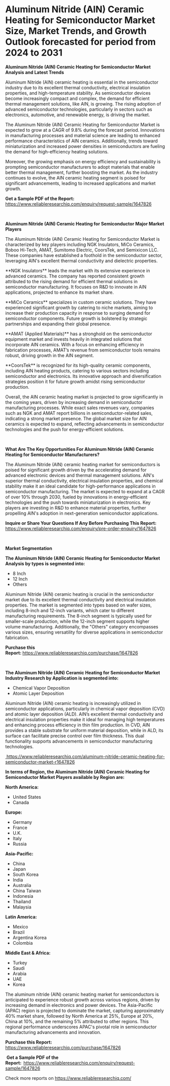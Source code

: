 <p><h1>Aluminum Nitride (AlN) Ceramic Heating for Semiconductor Market Size, Market Trends, and Growth Outlook forecasted for period from 2024 to 2031</h1></p><p><strong>Aluminum Nitride (AlN) Ceramic Heating for Semiconductor Market Analysis and Latest Trends</strong></p>
<p><p>Aluminum Nitride (AlN) ceramic heating is essential in the semiconductor industry due to its excellent thermal conductivity, electrical insulation properties, and high-temperature stability. As semiconductor devices become increasingly compact and complex, the demand for efficient thermal management solutions, like AlN, is growing. The rising adoption of advanced semiconductor technologies, particularly in sectors such as electronics, automotive, and renewable energy, is driving the market.</p><p>The Aluminum Nitride (AlN) Ceramic Heating for Semiconductor Market is expected to grow at a CAGR of 9.8% during the forecast period. Innovations in manufacturing processes and material science are leading to enhanced performance characteristics of AlN ceramics. Additionally, trends toward miniaturization and increased power densities in semiconductors are fueling the demand for high-efficiency heating solutions. </p><p>Moreover, the growing emphasis on energy efficiency and sustainability is prompting semiconductor manufacturers to adopt materials that enable better thermal management, further boosting the market. As the industry continues to evolve, the AlN ceramic heating segment is poised for significant advancements, leading to increased applications and market growth.</p></p>
<p><strong>Get a Sample PDF of the Report:&nbsp;</strong> <a href="https://www.reliableresearchiq.com/enquiry/request-sample/1647826?utm_campaign=1159&utm_medium=2&utm_source=Github&utm_content=ia&utm_term=29122024&utm_id=aluminum-nitride-aln-ceramic-heating-for-semiconductor">https://www.reliableresearchiq.com/enquiry/request-sample/1647826</a></p>
<p>&nbsp;</p>
<p><strong>Aluminum Nitride (AlN) Ceramic Heating for Semiconductor Major Market Players</strong></p>
<p><p>The Aluminum Nitride (AlN) Ceramic Heating for Semiconductor Market is characterized by key players including NGK Insulators, MiCo Ceramics, Boboo Hi-Tech, AMAT, Sumitomo Electric, CoorsTek, and Semixicon LLC. These companies have established a foothold in the semiconductor sector, leveraging AlN's excellent thermal conductivity and dielectric properties.</p><p>**NGK Insulators** leads the market with its extensive experience in advanced ceramics. The company has reported consistent growth attributed to the rising demand for efficient thermal solutions in semiconductor manufacturing. It focuses on R&D to innovate in AlN applications, projected to enhance its market share.</p><p>**MiCo Ceramics** specializes in custom ceramic solutions. They have experienced significant growth by catering to niche markets, aiming to increase their production capacity in response to surging demand for semiconductor components. Future growth is bolstered by strategic partnerships and expanding their global presence.</p><p>**AMAT (Applied Materials)** has a stronghold on the semiconductor equipment market and invests heavily in integrated solutions that incorporate AlN ceramics. With a focus on enhancing efficiency in fabrication processes, AMAT’s revenue from semiconductor tools remains robust, driving growth in the AlN segment.</p><p>**CoorsTek** is recognized for its high-quality ceramic components, including AlN heating products, catering to various sectors including semiconductor and electronics. Its innovative approach and diversification strategies position it for future growth amidst rising semiconductor production.</p><p>Overall, the AlN ceramic heating market is projected to grow significantly in the coming years, driven by increasing demand in semiconductor manufacturing processes. While exact sales revenues vary, companies such as NGK and AMAT report billions in semiconductor-related sales, indicating a strong market presence. The global market size for AlN ceramics is expected to expand, reflecting advancements in semiconductor technologies and the push for energy-efficient solutions.</p></p>
<p>&nbsp;</p>
<p><strong>What Are The Key Opportunities For Aluminum Nitride (AlN) Ceramic Heating for Semiconductor Manufacturers?</strong></p>
<p><p>The Aluminum Nitride (AlN) ceramic heating market for semiconductors is poised for significant growth driven by the accelerating demand for advanced electronic devices and thermal management solutions. AlN's superior thermal conductivity, electrical insulation properties, and chemical stability make it an ideal candidate for high-performance applications in semiconductor manufacturing. The market is expected to expand at a CAGR of over 10% through 2030, fueled by innovations in energy-efficient technologies and the push towards miniaturization in electronics. Key players are investing in R&D to enhance material properties, further propelling AlN's adoption in next-generation semiconductor applications.</p></p>
<p><strong>Inquire or Share Your Questions If Any Before Purchasing This Report:</strong> <a href="https://www.reliableresearchiq.com/enquiry/pre-order-enquiry/1647826?utm_campaign=1159&utm_medium=2&utm_source=Github&utm_content=ia&utm_term=29122024&utm_id=aluminum-nitride-aln-ceramic-heating-for-semiconductor">https://www.reliableresearchiq.com/enquiry/pre-order-enquiry/1647826</a></p>
<p>&nbsp;</p>
<p><strong>Market Segmentation</strong></p>
<p><strong>The Aluminum Nitride (AlN) Ceramic Heating for Semiconductor Market Analysis by types is segmented into:</strong></p>
<p><ul><li>8 Inch</li><li>12 Inch</li><li>Others</li></ul></p>
<p><p>Aluminum Nitride (AlN) ceramic heating is crucial in the semiconductor market due to its excellent thermal conductivity and electrical insulation properties. The market is segmented into types based on wafer sizes, including 8-inch and 12-inch variants, which cater to different manufacturing requirements. The 8-inch segment is typically used for smaller-scale production, while the 12-inch segment supports higher volume manufacturing. Additionally, the "Others" category encompasses various sizes, ensuring versatility for diverse applications in semiconductor fabrication.</p></p>
<p><strong>Purchase this Report:&nbsp;</strong><a href="https://www.reliableresearchiq.com/purchase/1647826?utm_campaign=1159&utm_medium=2&utm_source=Github&utm_content=ia&utm_term=29122024&utm_id=aluminum-nitride-aln-ceramic-heating-for-semiconductor">https://www.reliableresearchiq.com/purchase/1647826</a></p>
<p>&nbsp;</p>
<p><strong>The Aluminum Nitride (AlN) Ceramic Heating for Semiconductor Market Industry Research by Application is segmented into:</strong></p>
<p><ul><li>Chemical Vapor Deposition</li><li>Atomic Layer Deposition</li></ul></p>
<p><p>Aluminum Nitride (AlN) ceramic heating is increasingly utilized in semiconductor applications, particularly in chemical vapor deposition (CVD) and atomic layer deposition (ALD). AlN’s excellent thermal conductivity and electrical insulation properties make it ideal for managing high temperatures and enhancing process efficiency in thin film production. In CVD, AlN provides a stable substrate for uniform material deposition, while in ALD, its surface can facilitate precise control over film thickness. This dual functionality supports advancements in semiconductor manufacturing technologies.</p></p>
<p><a href="https://www.reliableresearchiq.com/aluminum-nitride-ceramic-heating-for-semiconductor-market-r1647826?utm_campaign=1159&utm_medium=2&utm_source=Github&utm_content=ia&utm_term=29122024&utm_id=aluminum-nitride-aln-ceramic-heating-for-semiconductor">&nbsp;https://www.reliableresearchiq.com/aluminum-nitride-ceramic-heating-for-semiconductor-market-r1647826</a></p>
<p><strong>In terms of Region, the Aluminum Nitride (AlN) Ceramic Heating for Semiconductor Market Players available by Region are:</strong></p>
<p>
    <p> <strong> North America: </strong>
        <ul>
            <li>United States</li>
            <li>Canada</li>
        </ul>
        </p> 
    <p> <strong> Europe: </strong>
        <ul>
            <li>Germany</li>
            <li>France</li>
            <li>U.K.</li>
            <li>Italy</li>
            <li>Russia</li>
        </ul>
        </p> 
    <p> <strong> Asia-Pacific: </strong>
        <ul>
            <li>China</li>
            <li>Japan</li>
            <li>South Korea</li>
            <li>India</li>
            <li>Australia</li>
            <li>China Taiwan</li>
            <li>Indonesia</li>
            <li>Thailand</li>
            <li>Malaysia</li>
        </ul>
        </p> 
    <p> <strong> Latin America: </strong>
        <ul>
            <li>Mexico</li>
            <li>Brazil</li>
            <li>Argentina Korea</li>
            <li>Colombia</li>
        </ul>
        </p> 
    <p> <strong> Middle East & Africa: </strong>
        <ul>
            <li>Turkey</li>
            <li>Saudi</li>
            <li>Arabia</li>
            <li>UAE</li>
            <li>Korea</li>
        </ul>
    </p>
    </p>
<p><p>The aluminum nitride (AlN) ceramic heating market for semiconductors is anticipated to experience robust growth across various regions, driven by increasing demand in electronics and power devices. The Asia-Pacific (APAC) region is projected to dominate the market, capturing approximately 40% market share, followed by North America at 25%, Europe at 20%, China at 10%, and the remaining 5% attributed to other regions. This regional performance underscores APAC's pivotal role in semiconductor manufacturing advancements and innovation.</p></p>
<p><strong>Purchase this Report: </strong><a href="https://www.reliableresearchiq.com/purchase/1647826?utm_campaign=1159&utm_medium=2&utm_source=Github&utm_content=ia&utm_term=29122024&utm_id=aluminum-nitride-aln-ceramic-heating-for-semiconductor">https://www.reliableresearchiq.com/purchase/1647826</a></p>
<p>&nbsp;<strong>Get a Sample PDF of the Report:&nbsp;&nbsp;</strong><a href="https://www.reliableresearchiq.com/enquiry/request-sample/1647826?utm_campaign=1159&utm_medium=2&utm_source=Github&utm_content=ia&utm_term=29122024&utm_id=aluminum-nitride-aln-ceramic-heating-for-semiconductor">https://www.reliableresearchiq.com/enquiry/request-sample/1647826</a></p>
<p><strong></strong></p>
<p>Check more reports on <a href="https://www.reliableresearchiq.com/?utm_campaign=1159&utm_medium=2&utm_source=Github&utm_content=ia&utm_term=29122024&utm_id=aluminum-nitride-aln-ceramic-heating-for-semiconductor">https://www.reliableresearchiq.com/</a></p>
